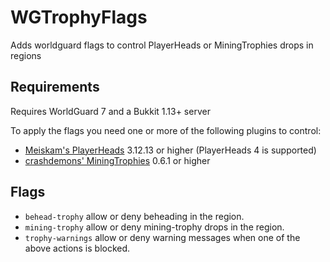 # WGTrophyFlags
Adds worldguard flags to control PlayerHeads or MiningTrophies drops in regions

## Requirements
Requires WorldGuard 7 and a Bukkit 1.13+ server

To apply the flags you need one or more of the following plugins to control:
* [Meiskam's PlayerHeads](https://dev.bukkit.org/projects/player-heads) 3.12.13 or higher (PlayerHeads 4 is supported)
* [crashdemons' MiningTrophies](https://github.com/crashdemons/MiningTrophies) 0.6.1 or higher

## Flags
* `behead-trophy` allow or deny beheading in the region.
* `mining-trophy` allow or deny mining-trophy drops in the region.
* `trophy-warnings` allow or deny warning messages when one of the above actions is blocked.
